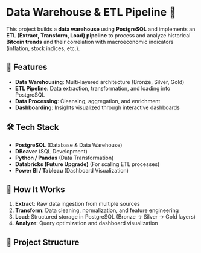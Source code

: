 # Data Warehouse & ETL Pipeline 🚀

This project builds a **data warehouse** using **PostgreSQL** and implements an **ETL (Extract, Transform, Load) pipeline** to process and analyze historical **Bitcoin trends** and their correlation with macroeconomic indicators (inflation, stock indices, etc.).

## 📌 Features
- **Data Warehousing**: Multi-layered architecture (Bronze, Silver, Gold)
- **ETL Pipeline**: Data extraction, transformation, and loading into PostgreSQL
- **Data Processing**: Cleansing, aggregation, and enrichment
- **Dashboarding**: Insights visualized through interactive dashboards

## 🛠️ Tech Stack
- **PostgreSQL** (Database & Data Warehouse)
- **DBeaver** (SQL Development)
- **Python / Pandas** (Data Transformation)
- **Databricks (Future Upgrade)** (For scaling ETL processes)
- **Power BI / Tableau** (Dashboard Visualization)

## 🚀 How It Works
1. **Extract**: Raw data ingestion from multiple sources
2. **Transform**: Data cleaning, normalization, and feature engineering
3. **Load**: Structured storage in PostgreSQL (Bronze → Silver → Gold layers)
4. **Analyze**: Query optimization and dashboard visualization

## 📂 Project Structure
